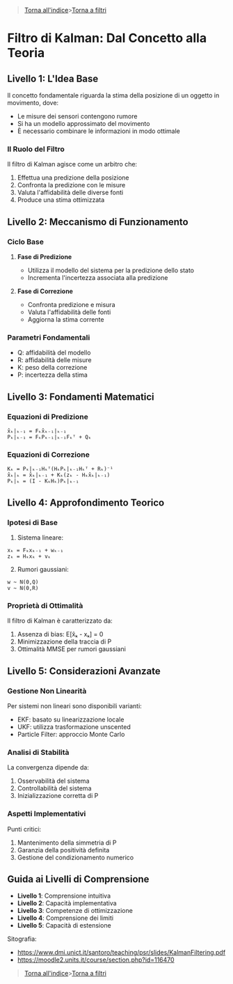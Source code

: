 >[Torna all'indice](readme.md#fasi-progetto)>[Torna a filtri](filtri.md)
>
# Filtro di Kalman: Dal Concetto alla Teoria

## Livello 1: L'Idea Base

Il concetto fondamentale riguarda la stima della posizione di un oggetto in movimento, dove:

- Le misure dei sensori contengono rumore
- Si ha un modello approssimato del movimento
- È necessario combinare le informazioni in modo ottimale

### Il Ruolo del Filtro

Il filtro di Kalman agisce come un arbitro che:

1. Effettua una predizione della posizione
2. Confronta la predizione con le misure
3. Valuta l'affidabilità delle diverse fonti
4. Produce una stima ottimizzata

## Livello 2: Meccanismo di Funzionamento

### Ciclo Base

1. **Fase di Predizione**
   - Utilizza il modello del sistema per la predizione dello stato
   - Incrementa l'incertezza associata alla predizione

2. **Fase di Correzione**
   - Confronta predizione e misura
   - Valuta l'affidabilità delle fonti
   - Aggiorna la stima corrente

### Parametri Fondamentali

- Q: affidabilità del modello
- R: affidabilità delle misure
- K: peso della correzione
- P: incertezza della stima

## Livello 3: Fondamenti Matematici

### Equazioni di Predizione

```
x̂ₖ|ₖ₋₁ = Fₖx̂ₖ₋₁|ₖ₋₁
Pₖ|ₖ₋₁ = FₖPₖ₋₁|ₖ₋₁Fₖᵀ + Qₖ
```

### Equazioni di Correzione

```
Kₖ = Pₖ|ₖ₋₁Hₖᵀ(HₖPₖ|ₖ₋₁Hₖᵀ + Rₖ)⁻¹
x̂ₖ|ₖ = x̂ₖ|ₖ₋₁ + Kₖ(zₖ - Hₖx̂ₖ|ₖ₋₁)
Pₖ|ₖ = (I - KₖHₖ)Pₖ|ₖ₋₁
```

## Livello 4: Approfondimento Teorico

### Ipotesi di Base

1. Sistema lineare:
```
xₖ = Fₖxₖ₋₁ + wₖ₋₁
zₖ = Hₖxₖ + vₖ
```

2. Rumori gaussiani:
```
w ~ N(0,Q)
v ~ N(0,R)
```

### Proprietà di Ottimalità

Il filtro di Kalman è caratterizzato da:

1. Assenza di bias: E[x̂ₖ - xₖ] = 0
2. Minimizzazione della traccia di P
3. Ottimalità MMSE per rumori gaussiani

## Livello 5: Considerazioni Avanzate

### Gestione Non Linearità

Per sistemi non lineari sono disponibili varianti:

- EKF: basato su linearizzazione locale
- UKF: utilizza trasformazione unscented
- Particle Filter: approccio Monte Carlo

### Analisi di Stabilità

La convergenza dipende da:

1. Osservabilità del sistema
2. Controllabilità del sistema
3. Inizializzazione corretta di P

### Aspetti Implementativi

Punti critici:

1. Mantenimento della simmetria di P
2. Garanzia della positività definita
3. Gestione del condizionamento numerico

## Guida ai Livelli di Comprensione

- **Livello 1**: Comprensione intuitiva
- **Livello 2**: Capacità implementativa
- **Livello 3**: Competenze di ottimizzazione
- **Livello 4**: Comprensione dei limiti
- **Livello 5**: Capacità di estensione

Sitografia:
- https://www.dmi.unict.it/santoro/teaching/psr/slides/KalmanFiltering.pdf
- https://moodle2.units.it/course/section.php?id=116470

>[Torna all'indice](readme.md#fasi-progetto)>[Torna a filtri](filtri.md)
